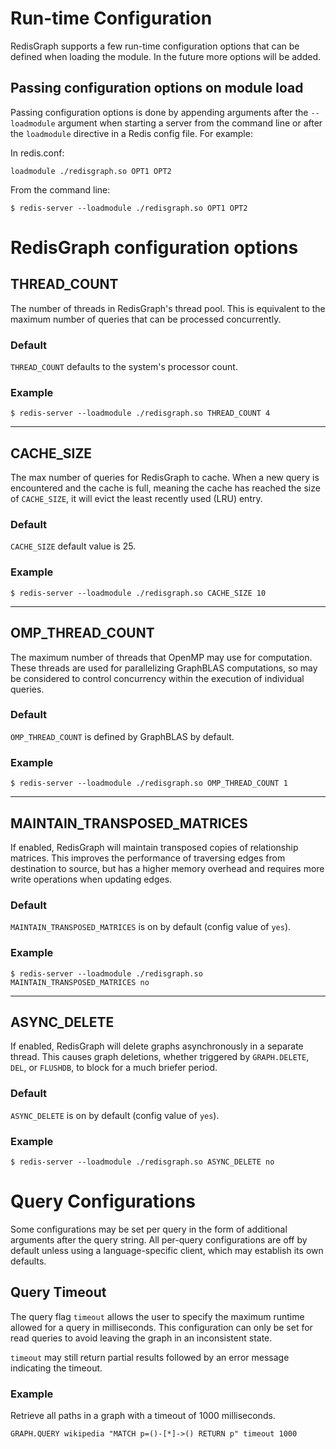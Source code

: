 # Run-time Configuration

RedisGraph supports a few run-time configuration options that can be defined when loading the module. In the future more options will be added.

## Passing configuration options on module load

Passing configuration options is done by appending arguments after the `--loadmodule` argument when starting a server from the command line or after the `loadmodule` directive in a Redis config file. For example:

In redis.conf:

```
loadmodule ./redisgraph.so OPT1 OPT2
```

From the command line:

```
$ redis-server --loadmodule ./redisgraph.so OPT1 OPT2
```

# RedisGraph configuration options

## THREAD_COUNT

The number of threads in RedisGraph's thread pool. This is equivalent to the maximum number of queries that can be processed concurrently.

### Default

`THREAD_COUNT` defaults to the system's processor count.

### Example

```
$ redis-server --loadmodule ./redisgraph.so THREAD_COUNT 4
```

---

## CACHE_SIZE

The max number of queries for RedisGraph to cache. When a new query is encountered and the cache is full, meaning the cache has reached the size of `CACHE_SIZE`, it will evict the least recently used (LRU) entry.

### Default

`CACHE_SIZE` default value is 25.

### Example

```
$ redis-server --loadmodule ./redisgraph.so CACHE_SIZE 10
```

---

## OMP_THREAD_COUNT

The maximum number of threads that OpenMP may use for computation. These threads are used for parallelizing GraphBLAS computations, so may be considered to control concurrency within the execution of individual queries.

### Default

`OMP_THREAD_COUNT` is defined by GraphBLAS by default.

### Example

```
$ redis-server --loadmodule ./redisgraph.so OMP_THREAD_COUNT 1
```

---

## MAINTAIN_TRANSPOSED_MATRICES

If enabled, RedisGraph will maintain transposed copies of relationship matrices. This improves the performance of traversing edges from destination to source, but has a higher memory overhead and requires more write operations when updating edges.

### Default

`MAINTAIN_TRANSPOSED_MATRICES` is on by default (config value of `yes`).

### Example

```
$ redis-server --loadmodule ./redisgraph.so MAINTAIN_TRANSPOSED_MATRICES no
```

---

## ASYNC_DELETE

If enabled, RedisGraph will delete graphs asynchronously in a separate thread. This causes graph deletions, whether triggered by `GRAPH.DELETE`, `DEL`, or `FLUSHDB`, to block for a much briefer period.

### Default

`ASYNC_DELETE` is on by default (config value of `yes`).

### Example

```
$ redis-server --loadmodule ./redisgraph.so ASYNC_DELETE no
```

# Query Configurations

Some configurations may be set per query in the form of additional arguments after the query string. All per-query configurations are off by default unless using a language-specific client, which may establish its own defaults.

## Query Timeout

The query flag `timeout` allows the user to specify the maximum runtime allowed for a query in milliseconds. This configuration can only be set for read queries to avoid leaving the graph in an inconsistent state.

`timeout` may still return partial results followed by an error message indicating the timeout.

### Example

Retrieve all paths in a graph with a timeout of 1000 milliseconds.

```
GRAPH.QUERY wikipedia "MATCH p=()-[*]->() RETURN p" timeout 1000
```

